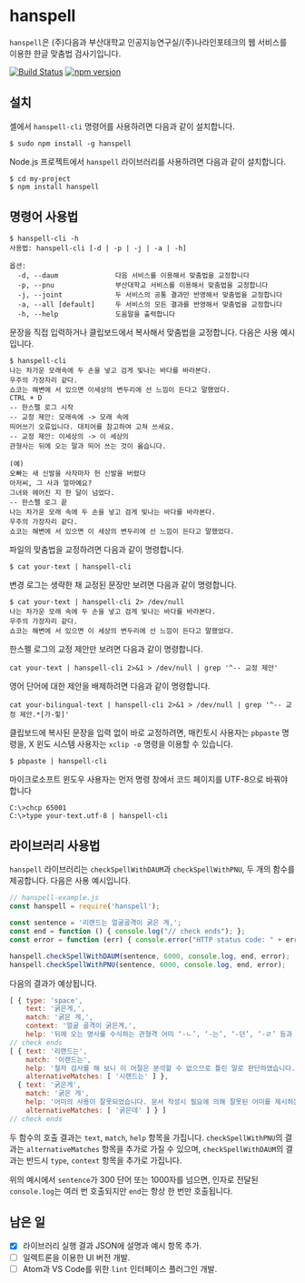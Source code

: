 # hanspell
`hanspell`은 (주)다음과 부산대학교 인공지능연구실/(주)나라인포테크의 웹 
서비스를 이용한 한글 맞춤법 검사기입니다.

[![Build Status](https://travis-ci.org/9beach/hanspell.svg?branch=master)](https://travis-ci.org/9beach/hanspell) [![npm version](https://badge.fury.io/js/hanspell.svg)](https://badge.fury.io/js/hanspell)

## 설치
셸에서 `hanspell-cli` 명령어를 사용하려면 다음과 같이 설치합니다. 
```
$ sudo npm install -g hanspell
```
Node.js 프로젝트에서 `hanspell` 라이브러리를 사용하려면 다음과 같이 
설치합니다. 
```
$ cd my-project
$ npm install hanspell
```

## 명령어 사용법

```
$ hanspell-cli -h
사용법: hanspell-cli [-d | -p | -j | -a | -h] 

옵션:
  -d, --daum              다음 서비스를 이용해서 맞춤법을 교정합니다
  -p, --pnu               부산대학교 서비스를 이용해서 맞춤법을 교정합니다
  -j, --joint             두 서비스의 공통 결과만 반영해서 맞춤법을 교정합니다
  -a, --all [default]     두 서비스의 모든 결과를 반영해서 맞춤법을 교정합니다
  -h, --help              도움말을 출력합니다
```

문장을 직접 입력하거나 클립보드에서 복사해서 맞춤법을 교정합니다. 다음은 사용 
예시입니다.

<pre><code>$ hanspell-cli
나는 차가운 모래속에 두 손을 넣고 검게 빛나는 바다를 바라본다.
우주의 가장자리 같다.
쇼코는 해변에 서 있으면 이세상의 변두리에 선 느낌이 든다고 말했었다.
<kbd>CTRL + D</kbd>
-- 한스펠 로그 시작
-- 교정 제안: 모래속에 -> 모래 속에
띄어쓰기 오류입니다. 대치어를 참고하여 고쳐 쓰세요.
-- 교정 제안: 이세상의 -> 이 세상의
관형사는 뒤에 오는 말과 띄어 쓰는 것이 옳습니다.

(예)
오빠는 새 신발을 사자마자 헌 신발을 버렸다
아저씨, 그 사과 얼마예요?
그녀와 헤어진 지 한 달이 넘었다.
-- 한스펠 로그 끝
나는 차가운 모래 속에 두 손을 넣고 검게 빛나는 바다를 바라본다.
우주의 가장자리 같다.
쇼코는 해변에 서 있으면 이 세상의 변두리에 선 느낌이 든다고 말했었다.
</code></pre>

파일의 맞춤법을 교정하려면 다음과 같이 명령합니다.
```
$ cat your-text | hanspell-cli
```
변경 로그는 생략한 채 교정된 문장만 보려면 다음과 같이 명령합니다.
```
$ cat your-text | hanspell-cli 2> /dev/null
나는 차가운 모래 속에 두 손을 넣고 검게 빛나는 바다를 바라본다.
우주의 가장자리 같다.
쇼코는 해변에 서 있으면 이 세상의 변두리에 선 느낌이 든다고 말했었다.
```
한스펠 로그의 교정 제안만 보려면 다음과 같이 명령합니다.
```
cat your-text | hanspell-cli 2>&1 > /dev/null | grep '^-- 교정 제안'
```
영어 단어에 대한 제안을 배제하려면 다음과 같이 명령합니다.
```
cat your-bilingual-text | hanspell-cli 2>&1 > /dev/null | grep '^-- 교정 제안.*[가-힣]'
```
클립보드에 복사된 문장을 입력 없이 바로 교정하려면, 
매킨토시 사용자는 `pbpaste` 명령을, X 윈도 시스템 사용자는 `xclip -o` 명령을 
이용할 수 있습니다.
```
$ pbpaste | hanspell-cli
```

마이크로소프트 윈도우 사용자는 먼저 명령 창에서 코드 페이지를 UTF-8으로 바꿔야 
합니다
```
C:\>chcp 65001 
C:\>type your-text.utf-8 | hanspell-cli
```

## 라이브러리 사용법
`hanspell` 라이브러리는 `checkSpellWithDAUM`과 `checkSpellWithPNU`, 두 개의 
함수를 제공합니다. 다음은 사용 예시입니다.
```javascript
// hanspell-example.js
const hanspell = require('hanspell');

const sentence = '리랜드는 얼굴골격이 굵은 게,';
const end = function () { console.log("// check ends"); };
const error = function (err) { console.error("HTTP status code: " + err); };

hanspell.checkSpellWithDAUM(sentence, 6000, console.log, end, error);
hanspell.checkSpellWithPNU(sentence, 6000, console.log, end, error);
```
다음의 결과가 예상됩니다.
```javascript
[ { type: 'space',
    text: '굵은게,',
    match: '굵은 게,',
    context: '얼굴 골격이 굵은게,',
    help: '뒤에 오는 명사를 수식하는 관형격 어미 ‘-ㄴ’, ‘-는’, ‘-던’, ‘-ㄹ’ 등과 의존명사는 띄어 쓰는 것이 옳습니다.\n\n(예)\n노력한 만큼 대가를 얻다.\n소문으로만 들었을 뿐이네.\n합격했다는 소리를 들으니 그저 기쁠 따름이다.' } ]
// check ends
[ { text: '리랜드는',
    match: '이랜드는',
    help: '철자 검사를 해 보니 이 어절은 분석할 수 없으므로 틀린 말로 판단하였습니다.\n\n후보 어절은 이 철자검사/교정기에서 띄어쓰기, 붙여 쓰기, 음절대치와 같은 교정방법에 따라 수정한 결과입니다.\n\n후보 어절 중 선택하시거나 오류 어절을 수정하여 주십시오.\n\n* 단, 사전에 없는 단어이거나 사용자가 올바르다고 판단한 어절에 대해서는 통과하세요!!',
    alternativeMatches: [ '시랜드는' ] },
  { text: '굵은게',
    match: '굵은 게',
    help: '어미의 사용이 잘못되었습니다. 문서 작성시 필요에 의해 잘못된 어미를 제시하는 상황이 아니라면 검사기의 대치어로 바꾸도록 합니다.',
    alternativeMatches: [ '굵은데' ] } ]
// check ends
```
두 함수의 호출 결과는 `text`, `match`, `help` 항목을 가집니다.
`checkSpellWithPNU`의 결과는 `alternativeMatches` 항목을 추가로 가질 수 
있으며, `checkSpellWithDAUM`의 결과는 반드시 `type`, `context` 항목을 
추가로 가집니다. 

위의 예시에서 `sentence`가 300 단어 또는 1000자를 넘으면, 인자로 전달된
`console.log`는 여러 번 호출되지만 `end`는 항상 한 번만 호출됩니다.

## 남은 일
- [x] 라이브러리 실행 결과 JSON에 설명과 예시 항목 추가.
- [ ] 일렉트론을 이용한 UI 버전 개발.
- [ ] Atom과 VS Code를 위한 `lint` 인터페이스 플러그인 개발.
